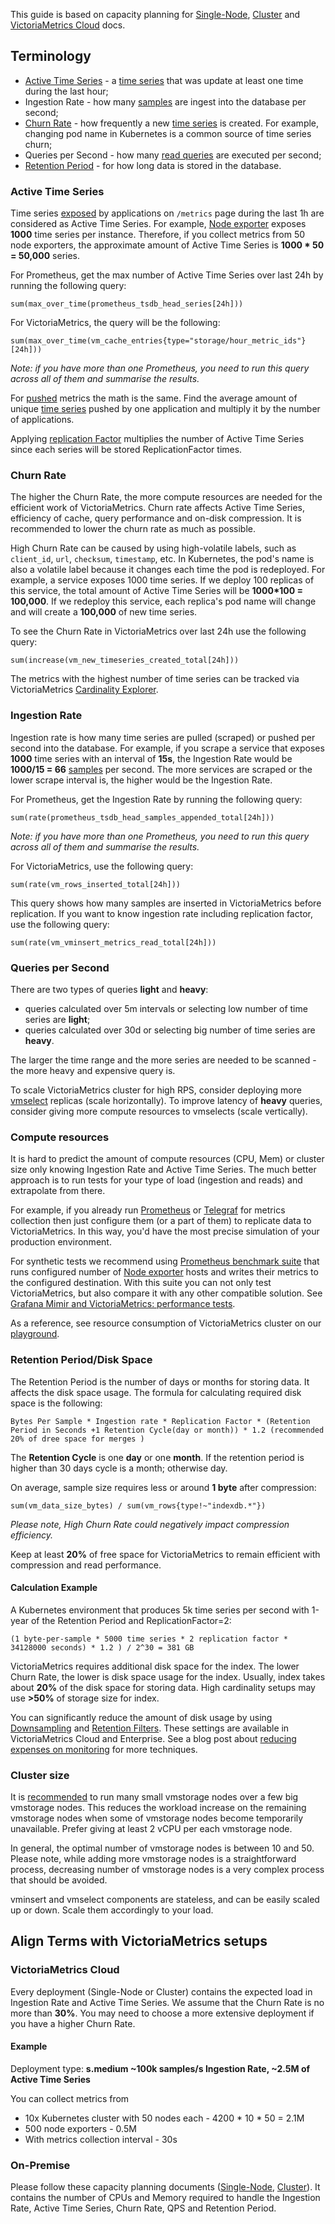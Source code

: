 This guide is based on capacity planning for [Single-Node](https://docs.victoriametrics.com/victoriametrics/single-server-victoriametrics/#capacity-planning),
[Cluster](https://docs.victoriametrics.com/victoriametrics/cluster-victoriametrics/#capacity-planning)
and [VictoriaMetrics Cloud](https://docs.victoriametrics.com/victoriametrics-cloud/) docs.

## Terminology

- [Active Time Series](https://docs.victoriametrics.com/victoriametrics/faq/#what-is-an-active-time-series) - a [time series](https://docs.victoriametrics.com/victoriametrics/keyconcepts/#time-series)
  that was update at least one time during the last hour;
- Ingestion Rate - how many [samples](https://docs.victoriametrics.com/victoriametrics/keyconcepts/#raw-samples) are ingest into the database per second;
- [Churn Rate](https://docs.victoriametrics.com/victoriametrics/faq/#what-is-high-churn-rate) - how frequently a new [time series](https://docs.victoriametrics.com/victoriametrics/keyconcepts/#time-series)
  is created. For example, changing pod name in Kubernetes is a common source of time series churn;
- Queries per Second - how many [read queries](https://docs.victoriametrics.com/victoriametrics/keyconcepts/#query-data) are executed per second;
- [Retention Period](https://docs.victoriametrics.com/victoriametrics/single-server-victoriametrics/#retention) - for how long data is stored in the database.

### Active Time Series

Time series [exposed](https://docs.victoriametrics.com/victoriametrics/keyconcepts/#push-model) by applications on `/metrics` page
during the last 1h are considered as Active Time Series. For example, [Node exporter](https://prometheus.io/docs/guides/node-exporter/)
exposes **1000** time series per instance. Therefore, if you collect metrics from 50 node exporters, the approximate
amount of Active Time Series is **1000 * 50 = 50,000** series.

For Prometheus, get the max number of Active Time Series over last 24h by running the following query:
```metricsql
sum(max_over_time(prometheus_tsdb_head_series[24h]))
```

For VictoriaMetrics, the query will be the following:
```metricsql
sum(max_over_time(vm_cache_entries{type="storage/hour_metric_ids"}[24h]))
```

_Note: if you have more than one Prometheus, you need to run this query across all of them and summarise the results._

For [pushed](https://docs.victoriametrics.com/victoriametrics/keyconcepts/#push-model) metrics the math is the same. Find the average
amount of unique [time series](https://docs.victoriametrics.com/victoriametrics/keyconcepts/#time-series) pushed by one application
and multiply it by the number of applications.

Applying [replication Factor](https://docs.victoriametrics.com/victoriametrics/cluster-victoriametrics/#replication-and-data-safety)
multiplies the number of Active Time Series since each series will be stored ReplicationFactor times.

### Churn Rate

The higher the Churn Rate, the more compute resources are needed for the efficient work of VictoriaMetrics.
Churn rate affects Active Time Series, efficiency of cache, query performance and on-disk compression.
It is recommended to lower the churn rate as much as possible.

High Churn Rate can be caused by using high-volatile labels, such as `client_id`, `url`, `checksum`, `timestamp`, etc.
In Kubernetes, the pod's name is also a volatile label because it changes each time the pod is redeployed.
For example, a service exposes 1000 time series. If we deploy 100 replicas of this service, the total amount of
Active Time Series will be **1000*100 = 100,000**. If we redeploy this service, each replica's pod name will change
and will create a **100,000** of new time series.

To see the Churn Rate in VictoriaMetrics over last 24h use the following query:
```metricsql
sum(increase(vm_new_timeseries_created_total[24h]))
```

The metrics with the highest number of time series can be tracked via VictoriaMetrics [Cardinality Explorer](https://docs.victoriametrics.com/victoriametrics/single-server-victoriametrics/#cardinality-explorer).

### Ingestion Rate

Ingestion rate is how many time series are pulled (scraped) or pushed per second into the database. For example,
if you scrape a service that exposes **1000** time series with an interval of **15s**, the Ingestion Rate would be
**1000/15 = 66** [samples](https://docs.victoriametrics.com/victoriametrics/keyconcepts/#raw-samples) per second. The more services are
scraped or the lower scrape interval is, the higher would be the Ingestion Rate.

For Prometheus, get the Ingestion Rate by running the following query:
```metricsql
sum(rate(prometheus_tsdb_head_samples_appended_total[24h]))
```

_Note: if you have more than one Prometheus, you need to run this query across all of them and summarise the results._

For VictoriaMetrics, use the following query:
```metricsql
sum(rate(vm_rows_inserted_total[24h]))
```

This query shows how many samples are inserted in VictoriaMetrics before replication.
If you want to know ingestion rate including replication factor, use the following query:
```metricsql
sum(rate(vm_vminsert_metrics_read_total[24h]))
```

### Queries per Second

There are two types of queries **light** and **heavy**:
* queries calculated over 5m intervals or selecting low number of time series are **light**;
* queries calculated over 30d or selecting big number of time series are **heavy**.

The larger the time range and the more series are needed to be scanned - the more heavy and expensive query is.

To scale VictoriaMetrics cluster for high RPS, consider deploying more [vmselect](https://docs.victoriametrics.com/victoriametrics/cluster-victoriametrics/#architecture-overview)
replicas (scale horizontally).
To improve latency of **heavy** queries, consider giving more compute resources to vmselects (scale vertically).

### Compute resources

It is hard to predict the amount of compute resources (CPU, Mem) or cluster size only knowing Ingestion Rate and
Active Time Series. The much better approach is to run tests for your type of load (ingestion and reads) and extrapolate
from there.

For example, if you already run [Prometheus](https://docs.victoriametrics.com/victoriametrics/integrations/prometheus)
or [Telegraf](https://docs.victoriametrics.com/victoriametrics/single-server-victoriametrics/#how-to-send-data-from-influxdb-compatible-agents-such-as-telegraf)
for metrics collection then just configure them (or a part of them) to replicate data to VictoriaMetrics. In this way,
you'd have the most precise simulation of your production environment.

For synthetic tests we recommend using [Prometheus benchmark suite](https://github.com/VictoriaMetrics/prometheus-benchmark)
that runs configured number of [Node exporter](https://prometheus.io/docs/guides/node-exporter/) hosts and writes their
metrics to the configured destination. With this suite you can not only test VictoriaMetrics, but also compare it with
any other compatible solution. See [Grafana Mimir and VictoriaMetrics: performance tests](https://victoriametrics.com/blog/mimir-benchmark/).

As a reference, see resource consumption of VictoriaMetrics cluster on our [playground](https://play-grafana.victoriametrics.com/d/oS7Bi_0Wz_vm/victoriametrics-cluster-vm).

### Retention Period/Disk Space

The Retention Period is the number of days or months for storing data. It affects the disk space usage.
The formula for calculating required disk space is the following:
```
Bytes Per Sample * Ingestion rate * Replication Factor * (Retention Period in Seconds +1 Retention Cycle(day or month)) * 1.2 (recommended 20% of dree space for merges ) 
```

The **Retention Cycle** is one **day** or one **month**. If the retention period is higher than 30 days cycle is a month; otherwise day.

On average, sample size requires less or around **1 byte** after compression:
```metricsql
sum(vm_data_size_bytes) / sum(vm_rows{type!~"indexdb.*"})
```
_Please note, High Churn Rate could negatively impact compression efficiency._

Keep at least **20%** of free space for VictoriaMetrics to remain efficient with compression and read performance.


#### Calculation Example

A Kubernetes environment that produces 5k time series per second with 1-year of the Retention Period and ReplicationFactor=2:

`(1 byte-per-sample * 5000 time series * 2 replication factor * 34128000 seconds) * 1.2 ) / 2^30 = 381 GB`

VictoriaMetrics requires additional disk space for the index. The lower Churn Rate, the lower is disk space usage for the index.
Usually, index takes about **20%** of the disk space for storing data. High cardinality setups may use **>50%** of storage size for index.

You can significantly reduce the amount of disk usage by using [Downsampling](https://docs.victoriametrics.com/victoriametrics/single-server-victoriametrics/#downsampling)
and [Retention Filters](https://docs.victoriametrics.com/victoriametrics/single-server-victoriametrics/#retention-filters). These settings are available in VictoriaMetrics Cloud and Enterprise.
See a blog post about [reducing expenses on monitoring](https://victoriametrics.com/blog/reducing-costs-p2/) for more techniques.

### Cluster size

It is [recommended](https://docs.victoriametrics.com/victoriametrics/cluster-victoriametrics/#cluster-setup) to run many small vmstorage
nodes over a few big vmstorage nodes. This reduces the workload increase on the remaining vmstorage nodes when some of
vmstorage nodes become temporarily unavailable. Prefer giving at least 2 vCPU per each vmstorage node.

In general, the optimal number of vmstorage nodes is between 10 and 50. Please note, while adding more vmstorage nodes
is a straightforward process, decreasing number of vmstorage nodes is a very complex process that should be avoided.

vminsert and vmselect components are stateless, and can be easily scaled up or down. Scale them accordingly to your load.

## Align Terms with VictoriaMetrics setups

### VictoriaMetrics Cloud

Every deployment (Single-Node or Cluster) contains the expected load in Ingestion Rate and Active Time Series.
We assume that the Churn Rate is no more than **30%**. You may need to choose a more extensive deployment if you have a higher Churn Rate.

#### Example

Deployment type: **s.medium ~100k samples/s Ingestion Rate, ~2.5M of Active Time Series**

You can collect metrics from

- 10x Kubernetes cluster with 50 nodes each - 4200 * 10 * 50 = 2.1M
- 500 node exporters - 0.5M
- With metrics collection interval - 30s

### On-Premise

Please follow these capacity planning documents ([Single-Node](https://docs.victoriametrics.com/victoriametrics/single-server-victoriametrics/#capacity-planning),
[Cluster](https://docs.victoriametrics.com/victoriametrics/cluster-victoriametrics/#capacity-planning)). It contains the number of CPUs
and Memory required to handle the Ingestion Rate, Active Time Series, Churn Rate, QPS and Retention Period.
